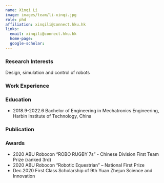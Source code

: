 ```yaml
---
name: Xinqi Li
image: images/team/li-xinqi.jpg
role: phd
affiliation: xinqili@connect.hku.hk
links:
  email: xinqili@connect.hku.hk
  home-page:  
  google-scholar:  
---
```


### Research Interests

Design, simulation and control of robots



### Work Experience


### Education

- 2018.9-2022.6 Bachelor of Engineering in Mechatronics Engineering, Harbin Institute of Technology, China



### Publication

 


### Awards

- 2020 ABU Robocon “ROBO RUGBY 7s” - Chinese Division First Team Prize (ranked 3rd)
- 2020 ABU Robocon “Robotic Equestrian” – National First Prize
- Dec.2020 First Class Scholarship of 9th Yuan Zhejun Science and Innovation

